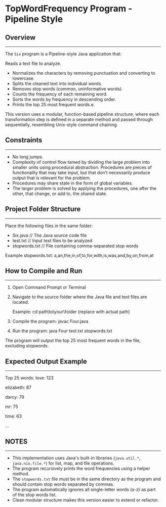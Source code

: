 # TopWordFrequency Program - Pipeline Style

## Overview
--------
The `Six` program is a Pipeline-style Java application that:

Reads a text file to analyze.
- Normalizes the characters by removing punctuation and converting to lowercase.
- Splits the cleaned text into individual words.
- Removes stop words (common, uninformative words).
- Counts the frequency of each remaining word.
- Sorts the words by frequency in descending order.
- Prints the top 25 most frequent words.e.

This version uses a modular, function-based pipeline structure, where each transformation step is defined in a separate method and passed through sequentially, resembling Unix-style command chaining.

## Constraints
--------
- No long jumps.
- Complexity of control flow tamed by dividing the large problem into
smaller units using procedural abstraction. Procedures are pieces of functionality that may take input, but that don’t necessarily produce output
that is relevant for the problem.
- Procedures may share state in the form of global variables.
- The larger problem is solved by applying the procedures, one after the
other, that change, or add to, the shared state.

## Project Folder Structure
------------------------
Place the following files in the same folder:

- Six.java           // The Java source code file
- test.txt            // Input text files to be analyzed
- stopwords.txt       // File containing comma-separated stop words

Example stopwords.txt:
a,an,the,in,of,to,for,with,is,was,and,by,on,from,at

## How to Compile and Run
-----------------------

1. Open Command Prompt or Terminal

2. Navigate to the source folder where the Java file and text files are located.

   Example:
   cd path\to\your\folder
   (replace with actual path)

3. Compile the program:
   javac Four.java

4. Run the program:
   java Four test.txt stopwords.txt

The program will output the top 25 most frequent words in the file, excluding stopwords.

## Expected Output Example
------------------------
Top 25 words:
love: 123

elizabeth: 87

darcy: 79

mr: 75

time: 63

...

## NOTES
-----
- This implementation uses Java's built-in libraries (`java.util.*`, `java.nio.file.*`) for list, map, and file operations.
- The program recursively prints the word frequencies using a helper method.
- The `stopwords.txt` file must be in the same directory as the program and should contain stop words separated by commas.
- The program automatically ignores all single-letter words (a-z) as part of the stop words list.
- Clean modular structure makes this version easier to extend or refactor.
